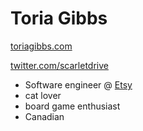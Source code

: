 # Toria Gibbs
[toriagibbs.com](http://toriagibbs.com)

[twitter.com/scarletdrive](http://twitter.com/scarletdrive)

- Software engineer @ [Etsy](http://www.etsy.com)
- cat lover
- board game enthusiast
- Canadian
